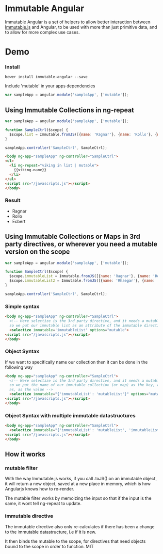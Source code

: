 # Immutable Angular

Immutable Angular is a set of helpers to allow better interaction between [Immutable.js](https://github.com/facebook/immutable-js) and Angular, to be used with more than just primitive data, and to allow for more complex use cases.



# Demo

### Install

```
bower install immutable-angular --save
```

Include 'mutable' in your apps dependencies

```javascript
var sampleApp = angular.module('sampleApp', ['mutable']);
```

## Using Immutable Collections in ng-repeat

```javascript
var sampleApp = angular.module('sampleApp', ['mutable']);

function SampleCtrl($scope) {
  $scope.list = Immutable.fromJS([{name: 'Ragnar'}, {name: 'Rollo'}, {name: 'Ecbert'}]);
}

sampleApp.controller('SampleCtrl', SampleCtrl);
```

```html
<body ng-app="sampleApp" ng-controller="SampleCtrl">
<ul>
  <li ng-repeat="viking in list | mutable">
    {{viking.name}}
  </li>
</ul>
<script src="/javascripts.js"></script>
</body>
```

### Result

* Ragnar
* Rollo
* Ecbert

## Using Immutable Collections or Maps in 3rd party directives, or wherever you need a mutable version on the scope

```javascript
var sampleApp = angular.module('sampleApp', ['mutable']);

function SampleCtrl($scope) {
  $scope.immutableList = Immutable.fromJS([{name: 'Ragnar'}, {name: 'Rollo'}, {name: 'Ecbert'}]);
  $scope.immutableList2 = Immutable.fromJS([{name: 'Rhaegar'}, {name: 'Tyrion'}, {name: 'Jon Snow'}])
}

sampleApp.controller('SampleCtrl', SampleCtrl);
```
### Simple syntax
```html
<body ng-app="sampleApp" ng-controller="SampleCtrl">
  <!-- Here selectize is the 3rd party directive, and it needs a mutable collection to function
  so we put our immutable list as an attribute of the immutable directive, and can then access it as 'mutable' -->
  <selectize immutable='immutableList' options="mutable">
<script src="/javascripts.js"></script>
</body>
```
### Object Syntax
If we want to specifically name our collection then it can be done in the following way

```html
<body ng-app="sampleApp" ng-controller="SampleCtrl">
  <!-- Here selectize is the 3rd party directive, and it needs a mutable collection to function
  so we put the name of our immutable collection (or map) as the key, and what we want to access it
  as, as the value -->
  <selectize immutable="{'immutableList': 'mutableList'}" options="mutableList">
<script src="/javascripts.js"></script>
</body>
```

### Object Syntax with multiple immutable datastructures 

```html
<body ng-app="sampleApp" ng-controller="SampleCtrl">
  <selectize immutable="{'immutableList': 'mutableList', 'immutableList2': 'mutableList2'}" options="mutableList" also-options="mutableList2">
<script src="/javascripts.js"></script>
</body>
```

## How it works

### mutable filter
With the way Immutable.js works, if you call .toJS() on an immutable object, it will return a new object, saved at 
a new place in memory, which is how Angularjs knows how to re-render.

The mutable filter works by memoizing the input so that if the input is the same, it wont tell ng-repeat to update.

### immutable directive
The immutable directive also only re-calculates if there has been a change to the immutable datastructure, i.e if it is new.

It then binds the mutable to the scope, for directives that need objects bound to the scope in order to function.
MIT